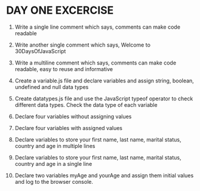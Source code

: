 # DAY ONE EXCERCISE 

1. Write a single line comment which says, comments can make code readable

2. Write another single comment which says, Welcome to 30DaysOfJavaScript

3. Write a multiline comment which says, comments can make code readable, easy to reuse and informative

4. Create a variable.js file and declare variables and assign string, boolean, undefined and null data types

5. Create datatypes.js file and use the JavaScript typeof operator to check different data types. Check the data type of each variable

6. Declare four variables without assigning values

7. Declare four variables with assigned values

8. Declare variables to store your first name, last name, marital status, country and age in multiple lines

9. Declare variables to store your first name, last name, marital status, country and age in a single line

10. Declare two variables myAge and yourAge and assign them initial values and log to the browser console.